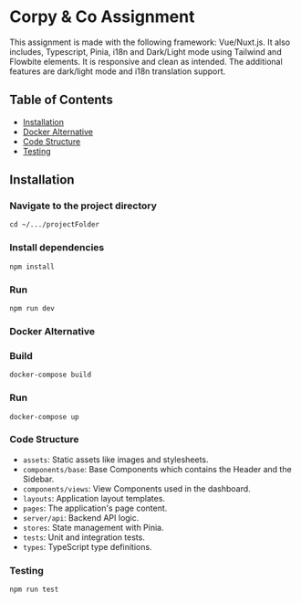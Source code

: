 # Corpy & Co Assignment

This assignment is made with the following framework: Vue/Nuxt.js. It also includes, Typescript, Pinia, i18n and Dark/Light mode using Tailwind and Flowbite elements. It is responsive and clean as intended. The additional features are dark/light mode and i18n translation support.

## Table of Contents

- [Installation](#installation)
- [Docker Alternative](#docker-alternative)
- [Code Structure](#code-structure)
- [Testing](#testing)

## Installation

### Navigate to the project directory
```
cd ~/.../projectFolder
```

### Install dependencies
```
npm install
```

### Run
```
npm run dev
```

### Docker Alternative

### Build
```
docker-compose build
```

### Run
```
docker-compose up
```

### Code Structure
- `assets`: Static assets like images and stylesheets.
- `components/base`: Base Components which contains the Header and the Sidebar.
- `components/views`: View Components used in the dashboard.
- `layouts`: Application layout templates.
- `pages`: The application's page content.
- `server/api`: Backend API logic.
- `stores`: State management with Pinia.
- `tests`: Unit and integration tests.
- `types`: TypeScript type definitions.

### Testing
```
npm run test
```
